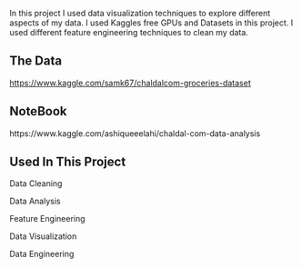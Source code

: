 In this project I used data visualization techniques to explore different aspects of my data. I used Kaggles free GPUs and Datasets in this project. I used different feature engineering techniques to clean my data.

<h2>The Data</h2>

https://www.kaggle.com/samk67/chaldalcom-groceries-dataset

<h2>NoteBook</h2>
https://www.kaggle.com/ashiqueeelahi/chaldal-com-data-analysis

<h2>Used In This Project</h2>

Data Cleaning

Data Analysis

Feature Engineering

Data Visualization

Data Engineering
